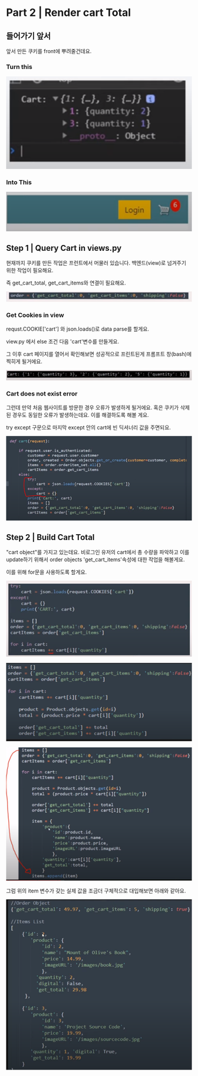 # Part 2 \| Render cart Total

## 들어가기 앞서 

앞서 만든 쿠키를 front에 뿌려줄건데요. 

### Turn this

![](../../../../.gitbook/assets/image%20%28471%29.png)

### Into This

![](../../../../.gitbook/assets/image%20%28452%29.png)

## Step 1 \| Query Cart in views.py

현재까지 쿠키를 만든 작업은 프런트에서 머물러 있습니다. 백엔드\(view\)로 넘겨주기 위한 작업이 필요해요.   
  
즉 get\_cart\_total, get\_cart\_items와 연결이 필요해요.

![](../../../../.gitbook/assets/image%20%28468%29.png)

### Get Cookies in view

requst.COOKIE\['cart'\] 와 json.loads\(\)로 data parse를 할게요.   
  
view.py 에서 else 조건 다음 'cart'변수를 만들게요. 

그 이후 cart 페이지를 열어서 확인해보면 성공적으로 프린트된게 프롬프트 창\(bash\)에 찍히게 될거에요.

![](../../../../.gitbook/assets/image%20%28519%29.png)

### Cart does not exist error

그런데 만약 처음 웹사이트를 방문한 경우 오류가 발생하게 될거에요. 혹은 쿠키가 삭제된 경우도 동일한 오류가 발생하는데요. 이를 해결하도록 해볼 게요.

try except 구문으로 마지막 except 안의 cart에 빈 딕셔너리 값을 주면되요.

![](../../../../.gitbook/assets/image%20%28438%29.png)



## Step 2 \| Build Cart Total

"cart object"를 가지고 있는데요. 비로그인 유저의 cart에서 총 수량을 파악하고 이를  update하기 위해서 order objects 'get\_cart\_items'속성에 대한 작업을 해볼게요. 

이를 위해 for문을 사용하도록 할게요.

![](../../../../.gitbook/assets/image%20%28453%29.png)

![](../../../../.gitbook/assets/image%20%28542%29.png)

![](../../../../.gitbook/assets/image%20%28482%29.png)

그럼 위의 item 변수가 갖는 실제 값을 조금더 구체적으로 대입해보면 아래와 같아요. 

![](../../../../.gitbook/assets/image%20%28502%29.png)



